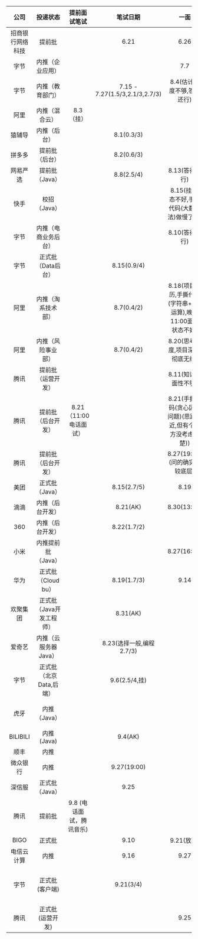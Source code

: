 |       公司       |         投递状态         |       提前面试笔试       |            笔试日期            |                             一面                             |    二面     |    三面     | HR面 |  状态  |
| :--------------: | :----------------------: | :----------------------: | :----------------------------: | :----------------------------------------------------------: | :---------: | :---------: | :--: | :----: |
| 招商银行网络科技 |          提前批          |                          |              6.21              |                             6.26                             |     7.4     |             | 7.14 |   OC   |
|       字节       |     内推（企业应用）     |                          |                                |                             7.7                              | 7.8(没答好) |             |      |   挂   |
|       字节       |     内推（教育部门）     |                          | 7.15 - 7.27(1.5/3,2.1/3,2.7/3) |                  8.4(估计深度不够,答得还行)                  |             |             |      |   挂   |
|       阿里       |      内推（混合云）      |        8.3 （挂）        |                                |                                                              |             |             |      |   挂   |
|      猿辅导      |       内推（后台）       |                          |           8.1(0.3/3)           |                                                              |             |             |      |   挂   |
|      拼多多      |      提前批（后台）      |                          |           8.2(0.6/3)           |                                                              |             |             |      |   挂   |
|     网易严选     |      提前批（Java）      |                          |           8.8(2.5/4)           |                        8.13(答得还行)                        |    8.18     |             |      |   挂   |
|       快手       |       校招（Java）       |                          |                                |         8.15(挂,状态不好,手撕代码(大数减法)做慢了点)         |             |             |      |   挂   |
|       字节       |   内推（电商业务后台）   |                          |                                |                        8.10(答得还行)                        |             |             |      |   挂   |
|       字节       |    正式批（Data后台）    |                          |          8.15(0.9/4)           |                                                              |             |             |      |   挂   |
|       阿里       |    内推（淘系技术部）    |                          |           8.7(0.4/2)           | 8.18(项目经历,手撕代码(字符串+-*/运算),晚上11:00面试状态不好) |             |             |      |   挂   |
|       阿里       |    内推（风险事业部）    |                          |           8.7(0.4/2)           |               8.20(思考深度,项目深度,彻底无缘)               |             |             |      |   挂   |
|       腾讯       |    提前批（运营开发）    |                          |                                |                     8.11(知识全面性不够)                     |             |             |      |   挂   |
|       腾讯       |    提前批（后台开发）    |  8.21 （11:00电话面试）  |                                | 8.21(手撕代码(贪心区间问题)(思路接近,但有个地方没考虑清楚))  |             |             |      |   挂   |
|       腾讯       |    提前批（后台开发）    |                          |                                |                8.27(19:00)(问的确实比较底层)                 |             |             |      |   挂   |
|       美团       |      正式批（Java）      |                          |          8.15(2.7/5)           |                             8.19                             |    8.26     |    8.31     | 9.2  |  OC  |
|       滴滴       |     内推（后台开发）     |                          |            8.21(AK)            |                         8.30(13:00)                          | 8.30(13:40) | 8.30(16:30) |      |   OC   |
|       360        |     内推（后台开发）     |                          |          8.22(1.7/2)           |                                                              |             |             |      |   无   |
|       小米       |    内推提前批（Java）    |                          |                                |                         8.27(16:00)                          | 8.28(通过)  |             |      |   OC   |
|       华为       |    正式批（Cloud bu）    |                          |          8.19(1.7/3)           |                             9.14                             |    9.14     | 9.16(主管)  |      |     OC   |
|     欢聚集团     | 正式批（Java开发工程师） |                          |            8.31(AK)            |                                                              |             |             |      |   无   |
|      爱奇艺      |  内推（云服务器 Java）   |                          |    8.23(选择一般,编程2.7/3)    |                                                              |             |             |      |   无   |
|       字节       | 正式批（北京Data,后端）  |                          |         9.6(2.5/4,挂)          |                                                              |             |             |      |   挂   |
|       虎牙       |       内推（Java）       |                          |                                |                                                              |             |             |      | 简历挂 |
|     BILIBILI     |        内推(Java)        |                          |            9.4(AK)             |                                                              |             |             |      |   无   |
|       顺丰       |           内推           |                          |                                |                                                              |             |             |      |   无   |
|     微众银行     |           内推           |                          |          9.27(19:00)           |                                                              |             |             |      |        |
|      深信服      |      正式批（Java）      |                          |              9.25              |                                                              |             |             |      |        |
|       腾讯       |          提前批          | 9.8 (电话面试，腾讯音乐) |                                |                                                              |             |             |      |   挂   |
|       BIGO       |          正式批          |                          |              9.10              |                          9.21(放弃)                          |             |             |      |        |
|    电信云计算    |           内推           |                          |              9.16              |                             9.27                             |             |             |      |    OC   |
|       字节       |      正式批(客户端)      |                          |           9.21(3/4)            |                                                              |             |             |      |   放弃面试   |
|       腾讯       |     正式批(运营开发)     |                          |                                |                             9.25                             |             |             |      |   挂   |


